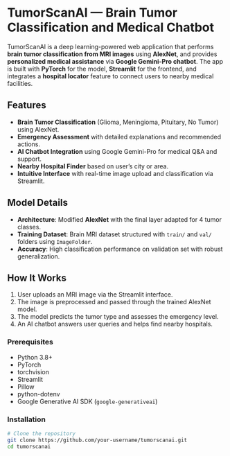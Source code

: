 # TumorScanAI — Brain Tumor Classification and Medical Chatbot

TumorScanAI is a deep learning-powered web application that performs **brain tumor classification from MRI images** using **AlexNet**, and provides **personalized medical assistance** via **Google Gemini-Pro chatbot**. The app is built with **PyTorch** for the model, **Streamlit** for the frontend, and integrates a **hospital locator** feature to connect users to nearby medical facilities.

## Features

- **Brain Tumor Classification** (Glioma, Meningioma, Pituitary, No Tumor) using AlexNet.
- **Emergency Assessment** with detailed explanations and recommended actions.
- **AI Chatbot Integration** using Google Gemini-Pro for medical Q&A and support.
- **Nearby Hospital Finder** based on user’s city or area.
- **Intuitive Interface** with real-time image upload and classification via Streamlit.

## Model Details

- **Architecture**: Modified **AlexNet** with the final layer adapted for 4 tumor classes.
- **Training Dataset**: Brain MRI dataset structured with `train/` and `val/` folders using `ImageFolder`.
- **Accuracy**: High classification performance on validation set with robust generalization.

## How It Works

1. User uploads an MRI image via the Streamlit interface.
2. The image is preprocessed and passed through the trained AlexNet model.
3. The model predicts the tumor type and assesses the emergency level.
4. An AI chatbot answers user queries and helps find nearby hospitals.

### Prerequisites

- Python 3.8+
- PyTorch
- torchvision
- Streamlit
- Pillow
- python-dotenv
- Google Generative AI SDK (`google-generativeai`)

### Installation

```bash
# Clone the repository
git clone https://github.com/your-username/tumorscanai.git
cd tumorscanai
